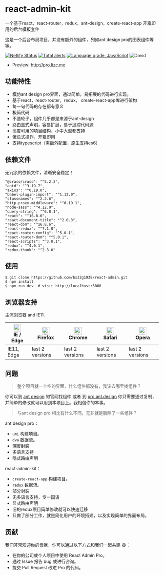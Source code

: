 # react-admin-kit

一个基于react，react-router，redux，ant-design，create-react-app 开箱即用的后台模板套件

这是一个后台布局项目，并没有额外的组件，列如ant design pro的图表组件等等。

[![Netlify Status](https://api.netlify.com/api/v1/badges/ad221db6-f3d9-451a-a75a-0d30f389ea07/deploy-status)](https://app.netlify.com/sites/nostalgic-mirzakhani-0c279c/deploys) [![Total alerts](https://img.shields.io/lgtm/alerts/g/bs32g1038/react-admin-kit.svg?logo=lgtm&logoWidth=18)](https://lgtm.com/projects/g/bs32g1038/react-admin-kit/alerts/) [![Language grade: JavaScript](https://img.shields.io/lgtm/grade/javascript/g/bs32g1038/react-admin-kit.svg?logo=lgtm&logoWidth=18)](https://lgtm.com/projects/g/bs32g1038/react-admin-kit/context:javascript) ![David](https://img.shields.io/david/dev/bs32g1038/react-admin-kit.svg)

* Preview: http://pro.lizc.me

## 功能特性
* 模仿ant design pro界面，通过简单，易拓展的代码进行实现。
* 基于react，react-router，redux， create-react-app库进行架构
* 每一句代码的存在都有意义
* 极简代码
* 不造轮子，组件几乎都是来源于ant-design
* 路由显式声明，容易扩展，易于追踪代码源
* 高度可用的项目结构，小中大型都支持
* 傻瓜式操作，开箱即用
* 支持typescript（需额外配置，原生支持es6）

## 依赖文件

无冗余的依赖文件，清晰安全稳定！

```
"@craco/craco": "^5.2.3",
"antd": "^3.19.7",
"axios": "^0.19.0",
"babel-plugin-import": "^1.12.0",
"classnames": "^2.2.6",
"http-proxy-middleware": "^0.19.1",
"node-sass": "^4.12.0",
"query-string": "^6.8.1",
"react": "^16.8.6",
"react-document-title": "^2.0.3",
"react-dom": "^16.8.6",
"react-redux": "^7.1.0",
"react-router-config": "^5.0.1",
"react-router-dom": "^5.0.1",
"react-scripts": "^3.0.1",
"redux": "^4.0.1",
"redux-thunk": "^2.3.0"
```

## 使用

    $ git clone https://github.com/bs32g1038/react-admin.git
    $ npm install
    $ npm run dev  # visit http://localhost:3000


## 浏览器支持
主流浏览器 and IE11.

| [<img src="https://raw.githubusercontent.com/alrra/browser-logos/master/src/edge/edge_48x48.png" alt="IE / Edge" width="24px" height="24px" />](http://godban.github.io/browsers-support-badges/)</br>IE / Edge | [<img src="https://raw.githubusercontent.com/alrra/browser-logos/master/src/firefox/firefox_48x48.png" alt="Firefox" width="24px" height="24px" />](http://godban.github.io/browsers-support-badges/)</br>Firefox | [<img src="https://raw.githubusercontent.com/alrra/browser-logos/master/src/chrome/chrome_48x48.png" alt="Chrome" width="24px" height="24px" />](http://godban.github.io/browsers-support-badges/)</br>Chrome | [<img src="https://raw.githubusercontent.com/alrra/browser-logos/master/src/safari/safari_48x48.png" alt="Safari" width="24px" height="24px" />](http://godban.github.io/browsers-support-badges/)</br>Safari | [<img src="https://raw.githubusercontent.com/alrra/browser-logos/master/src/opera/opera_48x48.png" alt="Opera" width="24px" height="24px" />](http://godban.github.io/browsers-support-badges/)</br>Opera |
| --- | --- | --- | --- | --- |
| IE11, Edge | last 2 versions | last 2 versions | last 2 versions | last 2 versions |


## 问题

> 整个项目就一个空的界面，什么组件都没有，我该去哪里找组件？

你可以到 [ant design](https://ant.design/) 的官网找组件 或者 到 [pro.ant.design](https://pro.ant.design/) 你只需要通过复制，并简单的修改就可以用到本项目上。我相信你的本事。

> 与ant design pro 相比有什么不同，无非就是删除了一些组件？

ant design pro：

* ```umi``` 构建项目。
* ```dva``` 数据流。
* 深度封装
* 多语言支持
* 隐式路由声明

react-admin-kit：

* ```create-react-app``` 构建项目。
* ```redux``` 数据流。
* 部分封装
* 无多语言支持，专一国语
* 显式路由声明
* 旧的redux项目简单修改就可以快速迁移
* 只做了部分工作，就是简化用户的环境搭建，以及实现简单的界面布局。

## 贡献

我们非常欢迎你的贡献，你可以通过以下方式和我们一起共建 😃：

* 在你的公司或个人项目中使用 React Admin Pro。
* 通过 Issue 报告 bug 或进行咨询。
* 提交 Pull Request 改进 Pro 的代码。